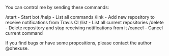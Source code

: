 You can control me by sending these commands:

/start \- Start bot
/help \- List all commands
/link \- Add new repository to receive notifications from Travis CI
/list \- List all current repositories
/delete \- Delete repository and stop receiving notifications from it
/cancel \- Cancel current command

If you find bugs or have some propositions, please contact the author @ohexuse\.
